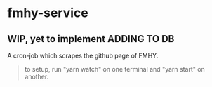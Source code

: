 # fmhy-service

## WIP, yet to implement ADDING TO DB

A cron-job which scrapes the github page of FMHY.

> to setup, run "yarn watch" on one terminal and "yarn start" on another.
